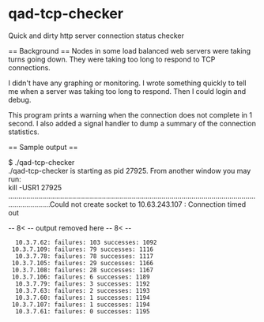 qad-tcp-checker
===============

Quick and dirty http server connection status checker

== Background ==
Nodes in some load balanced web servers were taking turns going down.  They
were taking too long to respond to TCP connections.

I didn't have any graphing or monitoring.  I wrote something quickly to tell
me when a server was taking too long to respond.  Then I could login and
debug.

This program prints a warning when the connection does not complete in 1
second.  I also added a signal handler to dump a summary of the connection
statistics.

== Sample output ==

  $ ./qad-tcp-checker  
  ./qad-tcp-checker is starting as pid 27925.  From another window you may run:  
    kill -USR1 27925  
  .................................................................................................................................................Could not create socket to 10.63.243.107 : Connection timed out
  
  -- 8< -- output removed here -- 8< --
  
      10.3.7.62: failures: 103 successes: 1092
     10.3.7.109: failures: 79 successes: 1116
      10.3.7.78: failures: 78 successes: 1117
     10.3.7.105: failures: 29 successes: 1166
     10.3.7.108: failures: 28 successes: 1167
     10.3.7.106: failures: 6 successes: 1189
      10.3.7.79: failures: 3 successes: 1192
      10.3.7.63: failures: 2 successes: 1193
      10.3.7.60: failures: 1 successes: 1194
     10.3.7.107: failures: 1 successes: 1194
      10.3.7.61: failures: 0 successes: 1195

